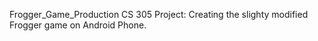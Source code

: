 Frogger_Game_Production
CS 305 Project: Creating the slighty modified Frogger game on Android Phone.


